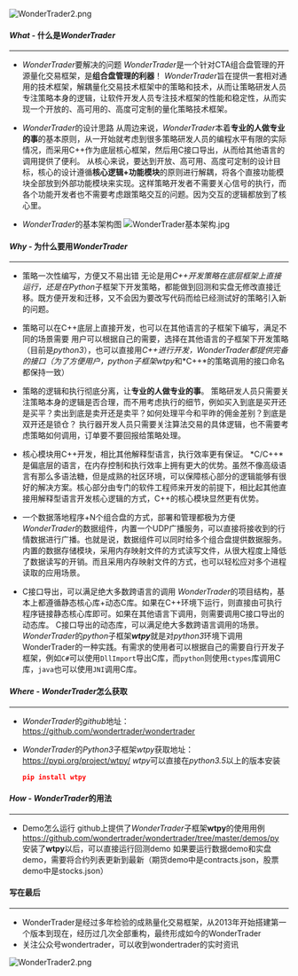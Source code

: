 ![WonderTrader2.png](http://q92ex9g0c.bkt.clouddn.com/wt/logo_qcode_ad.jpg)

#### *What* - 什么是*WonderTrader*

* * *

* *WonderTrader*要解决的问题
    *WonderTrader*是一个针对CTA组合盘管理的开源量化交易框架，是**组合盘管理的利器**！
    *WonderTrader*旨在提供一套相对通用的技术框架，解耦量化交易技术框架中的策略和技术，从而让策略研发人员专注策略本身的逻辑，让软件开发人员专注技术框架的性能和稳定性，从而实现一个开放的、高可用的、高度可定制的量化策略技术框架。

* *WonderTrader*的设计思路
    从周边来说，*WonderTrader*本着**专业的人做专业的事**的基本原则，从一开始就考虑到很多策略研发人员的编程水平有限的实际情况，而采用C++作为底层核心框架，然后用C接口导出，从而给其他语言的调用提供了便利。
    从核心来说，要达到开放、高可用、高度可定制的设计目标，核心的设计遵循**核心逻辑+功能模块**的原则进行解耦，将各个直接功能模块全部放到外部功能模块来实现。这样策略开发者不需要关心信号的执行，而各个功能开发者也不需要考虑跟策略交互的问题。因为交互的逻辑都放到了核心里。  

* *WonderTrader*的基本架构图
    ![WonderTrader基本架构.jpg](http://q92ex9g0c.bkt.clouddn.com/wt/structure.jpg)

#### *Why* - 为什么要用*WonderTrader*

* * *

* 策略一次性编写，方便又不易出错
    无论是用*C++*开发策略在底层框架上直接运行，还是在*Python*子框架下开发策略，都能做到回测和实盘无修改直接迁移。既方便开发和迁移，又不会因为要改写代码而给已经测试好的策略引入新的问题。

* 策略可以在C++底层上直接开发，也可以在其他语言的子框架下编写，满足不同的场景需要
    用户可以根据自己的需要，选择在其他语言的子框架下开发策略（目前是*python3*），也可以直接用*C++*进行开发，*WonderTrader*都提供完备的接口（为了方便用户，*python*子框架*wtpy*和*C++*的策略调用的接口命名都保持一致）

* 策略的逻辑和执行彻底分离，让**专业的人做专业的事**。
    策略研发人员只需要关注策略本身的逻辑是否合理，而不用考虑执行的细节，例如买入到底是买开还是买平？卖出到底是卖开还是卖平？如何处理平今和平昨的佣金差别？到底是双开还是锁仓？
    执行器开发人员只需要关注算法交易的具体逻辑，也不需要考虑策略如何调用，订单要不要回报给策略处理。

* 核心模块用C++开发，相比其他解释型语言，执行效率更有保证。
    *C/C++*是偏底层的语言，在内存控制和执行效率上拥有更大的优势。虽然不像高级语言有那么多语法糖，但是成熟的社区环境，可以保障核心部分的逻辑能够有很好的解决方案。核心部分由专门的软件工程师来开发的前提下，相比起其他直接用解释型语言开发核心逻辑的方式，C++的核心模块显然更有优势。

* 一个数据落地程序+N个组合盘的方式，部署和管理都极为方便
    *WonderTrader*的数据组件，内置一个UDP广播服务，可以直接将接收到的行情数据进行广播。也就是说，数据组件可以同时给多个组合盘提供数据服务。
    内置的数据存储模块，采用内存映射文件的方式读写文件，从很大程度上降低了数据读写的开销。而且采用内存映射文件的方式，也可以轻松应对多个进程读取的应用场景。

* C接口导出，可以满足绝大多数跨语言的调用
    *WonderTrader*的项目结构，基本上都遵循静态核心库+动态C库。如果在C++环境下运行，则直接由可执行程序链接静态核心库即可。如果在其他语言下调用，则需要调用C接口导出的动态库。
    C接口导出的动态库，可以满足绝大多数跨语言调用的场景。*WonderTrader*的*python*子框架***wtpy***就是对*python3*环境下调用WonderTrader的一种实践。有需求的使用者可以根据自己的需要自行开发子框架，例如`C#`可以使用`DllImport`导出C库，而`python`则使用`ctypes`库调用C库，`java`也可以使用`JNI`调用C库。

#### *Where* - *WonderTrader*怎么获取

* * *

* *WonderTrader*的*github*地址：<https://github.com/wondertrader/wondertrader>

* *WonderTrader*的*Python3*子框架*wtpy*获取地址：<https://pypi.org/project/wtpy/>
    *wtpy*可以直接在*python3.5*以上的版本安装

    ``` json
    pip install wtpy
    ```

#### *How* - *WonderTrader*的用法

* * *

* Demo怎么运行
    github上提供了*WonderTrader*子框架**wtpy**的使用用例  
    <https://github.com/wondertrader/wondertrader/tree/master/demos/py>
    安装了**wtpy**以后，可以直接运行回测demo
    如果要运行数据demo和实盘demo，需要将合约列表更新到最新（期货demo中是contracts.json，股票demo中是stocks.json）

#### 写在最后

* * *

* WonderTrader是经过多年检验的成熟量化交易框架，从2013年开始搭建第一个版本到现在，经历过几次全部重构，最终形成如今的WonderTrader
* 关注公众号wondertrader，可以收到wondertrader的实时资讯

![WonderTrader2.png](http://q92ex9g0c.bkt.clouddn.com/wt/logo_qcode_ad.jpg)